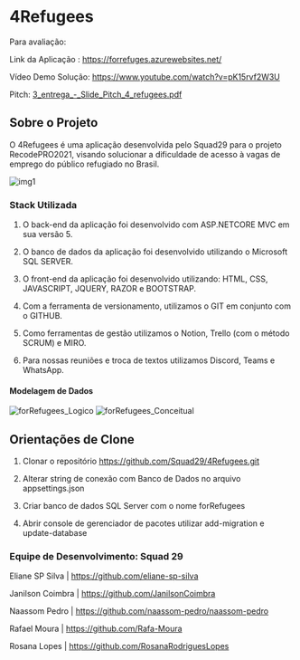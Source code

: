 # 4Refugees

Para avaliação:

Link da Aplicação : https://forrefuges.azurewebsites.net/

Vídeo Demo Solução: https://www.youtube.com/watch?v=pK15rvf2W3U

Pitch: [3_entrega_-_Slide_Pitch_4_refugees.pdf](https://github.com/Squad29/4Refugees/files/8111666/3_entrega_-_Slide_Pitch_4_refugees.pdf)

## Sobre o Projeto

O 4Refugees é uma aplicação desenvolvida pelo Squad29 para o projeto RecodePRO2021, visando solucionar a dificuldade de acesso à vagas de emprego do público refugiado no Brasil.

![img1](https://user-images.githubusercontent.com/95144647/155015740-aa59405e-e576-420c-b4ea-b226778ba0b9.png)

### Stack Utilizada

1. O back-end da aplicação foi desenvolvido com ASP.NETCORE MVC em sua versão 5.

2. O banco de dados da aplicação foi desenvolvido utilizando o Microsoft SQL SERVER.

3. O front-end da aplicação foi desenvolvido utilizando: HTML, CSS, JAVASCRIPT, JQUERY, RAZOR e BOOTSTRAP.

4. Com a ferramenta de versionamento, utilizamos o GIT em conjunto com o GITHUB.

5. Como ferramentas de gestão utilizamos o Notion, Trello (com o método SCRUM) e MIRO. 

6. Para nossas reuniões e troca de textos utilizamos Discord, Teams e WhatsApp.

#### Modelagem de Dados

![forRefugees_Logico](https://user-images.githubusercontent.com/95144647/155016001-6fab8f1e-f862-4769-b686-47e3e6dd670f.png)
![forRefugees_Conceitual](https://user-images.githubusercontent.com/95144647/155016014-76fb9468-a575-4ce2-aef6-553f21c6ac06.png)

## Orientações de Clone

1. Clonar o repositório https://github.com/Squad29/4Refugees.git

2. Alterar string de conexão com Banco de Dados no arquivo appsettings.json

3. Criar banco de dados SQL Server com o nome forRefugees

4. Abrir console de gerenciador de pacotes utilizar add-migration e update-database


### Equipe de Desenvolvimento: Squad 29

Eliane SP Silva | https://github.com/eliane-sp-silva

Janilson Coimbra | https://github.com/JanilsonCoimbra

Naassom Pedro | https://github.com/naassom-pedro/naassom-pedro

Rafael Moura | https://github.com/Rafa-Moura 

Rosana Lopes | https://github.com/RosanaRodriguesLopes 





